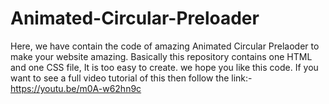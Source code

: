 # Animated-Circular-Preloader
Here, we have contain the code of amazing Animated Circular Prelaoder to make your website amazing. Basically this repository contains one HTML and one CSS file, It is too easy to create. we hope you like this code. If you want to see a full video tutorial of this then follow the link:- https://youtu.be/m0A-w62hn9c
